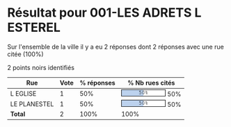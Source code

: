 # Résultat pour 001-LES ADRETS L ESTEREL

Sur l'ensemble de la ville il y a eu 2 réponses dont 2 réponses avec une rue citée (100%)

2 points noirs identifiés

| Rue | Vote | % réponses | % Nb rues cités|
|-----|------|------------|----------------|
| L EGLISE | 1 | 50% | <img src="../../img/bar_50.gif" />&nbsp;50%|
| LE PLANESTEL | 1 | 50% | <img src="../../img/bar_50.gif" />&nbsp;50%|
| **Total** | 2 | 100% | 100%|
